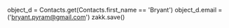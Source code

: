 
object_d = Contacts.get(Contacts.first_name == 'Bryant')
object_d.email = ('bryant.pyram@gmail.com')
zakk.save()